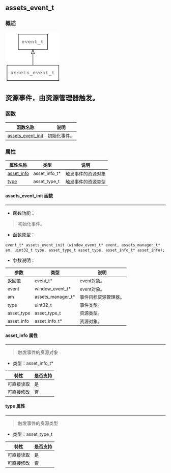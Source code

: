 ## assets\_event\_t
### 概述
![image](images/assets_event_t_0.png)

资源事件，由资源管理器触发。
----------------------------------
### 函数
<p id="assets_event_t_methods">

| 函数名称 | 说明 | 
| -------- | ------------ | 
| <a href="#assets_event_t_assets_event_init">assets\_event\_init</a> | 初始化事件。 |
### 属性
<p id="assets_event_t_properties">

| 属性名称 | 类型 | 说明 | 
| -------- | ----- | ------------ | 
| <a href="#assets_event_t_asset_info">asset\_info</a> | asset\_info\_t* | 触发事件的资源对象 |
| <a href="#assets_event_t_type">type</a> | asset\_type\_t | 触发事件的资源类型 |
#### assets\_event\_init 函数
-----------------------

* 函数功能：

> <p id="assets_event_t_assets_event_init">初始化事件。

* 函数原型：

```
event_t* assets_event_init (window_event_t* event, assets_manager_t* am, uint32_t type, asset_type_t asset_type, asset_info_t* asset_info);
```

* 参数说明：

| 参数 | 类型 | 说明 |
| -------- | ----- | --------- |
| 返回值 | event\_t* | event对象。 |
| event | window\_event\_t* | event对象。 |
| am | assets\_manager\_t* | 事件目标资源管理器。 |
| type | uint32\_t | 事件类型。 |
| asset\_type | asset\_type\_t | 资源类型。 |
| asset\_info | asset\_info\_t* | 资源对象。 |
#### asset\_info 属性
-----------------------
> <p id="assets_event_t_asset_info">触发事件的资源对象

* 类型：asset\_info\_t*

| 特性 | 是否支持 |
| -------- | ----- |
| 可直接读取 | 是 |
| 可直接修改 | 否 |
#### type 属性
-----------------------
> <p id="assets_event_t_type">触发事件的资源类型

* 类型：asset\_type\_t

| 特性 | 是否支持 |
| -------- | ----- |
| 可直接读取 | 是 |
| 可直接修改 | 否 |

